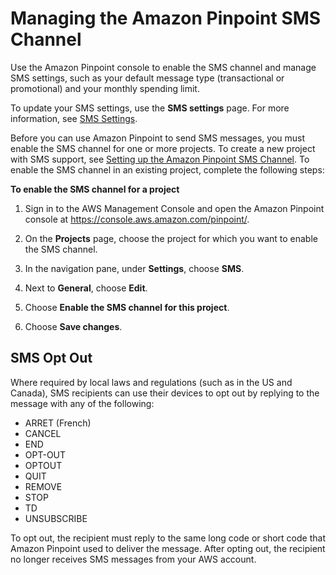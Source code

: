 # Managing the Amazon Pinpoint SMS Channel<a name="channels-sms-manage"></a>

Use the Amazon Pinpoint console to enable the SMS channel and manage SMS settings, such as your default message type \(transactional or promotional\) and your monthly spending limit\.

To update your SMS settings, use the **SMS settings** page\. For more information, see [SMS Settings](settings-sms.md)\.

Before you can use Amazon Pinpoint to send SMS messages, you must enable the SMS channel for one or more projects\. To create a new project with SMS support, see [Setting up the Amazon Pinpoint SMS Channel](channels-sms-setup.md)\. To enable the SMS channel in an existing project, complete the following steps:

**To enable the SMS channel for a project**

1. Sign in to the AWS Management Console and open the Amazon Pinpoint console at [https://console\.aws\.amazon\.com/pinpoint/](https://console.aws.amazon.com/pinpoint/)\.

1. On the **Projects** page, choose the project for which you want to enable the SMS channel\.

1. In the navigation pane, under **Settings**, choose **SMS**\.

1. Next to **General**, choose **Edit**\.

1. Choose **Enable the SMS channel for this project**\.

1. Choose **Save changes**\.

## SMS Opt Out<a name="channels-sms-manage-optout"></a>

Where required by local laws and regulations \(such as in the US and Canada\), SMS recipients can use their devices to opt out by replying to the message with any of the following: 
+ ARRET \(French\)
+ CANCEL
+ END
+ OPT\-OUT
+ OPTOUT
+ QUIT
+ REMOVE
+ STOP
+ TD
+ UNSUBSCRIBE

To opt out, the recipient must reply to the same long code or short code that Amazon Pinpoint used to deliver the message\. After opting out, the recipient no longer receives SMS messages from your AWS account\.